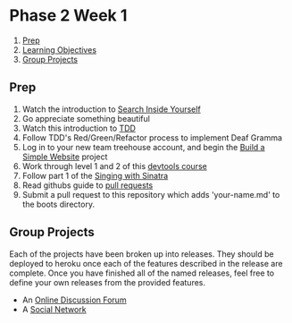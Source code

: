 # Phase 2 Week 1
1. [Prep](#prep)
2. [Learning Objectives](week-1/learning-objectives.md)
3. [Group Projects](#group-projects)

## Prep

1. Watch the introduction to [Search Inside
   Yourself](http://www.youtube.com/watch?v=r8fcqrNO7so)
2. Go appreciate something beautiful
3. Watch this introduction to [TDD](https://www.youtube.com/watch?v=983zk0eqYLY)
4. Follow TDD's Red/Green/Refactor process to implement Deaf Gramma
5. Log in to your new team treehouse account, and begin the [Build a Simple
   Website](http://teamtreehouse.com/library/websites/build-a-simple-website)
   project
6. Work through level 1 and 2 of this
   [devtools course](https://www.codeschool.com/courses/discover-devtools)
7. Follow part 1 of the [Singing with
   Sinatra](http://net.tutsplus.com/tutorials/ruby/singing-with-sinatra/)
8. Read githubs guide to [pull
   requests](https://help.github.com/articles/using-pull-requests)
9. Submit a pull request to this repository which adds 'your-name.md' to the
   boots directory.

## Group Projects
Each of the projects have been broken up into releases. They should be deployed
to heroku once each of the features described in the release are complete. Once
you have finished all of the named releases, feel free to define your own
releases from the provided features.

* An [Online Discussion Forum](week-1/group-projects/online-discussion-forum.md)
* A [Social Network](week-1/group-projects/social-network.md)
